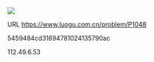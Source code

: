 ![](https://blocksrc.haplat.net/_bot_sbu/sbu-pic.gif)

URL https://www.luogu.com.cn/problem/P1048

5459484cd31694781024135790ac

112.49.6.53

